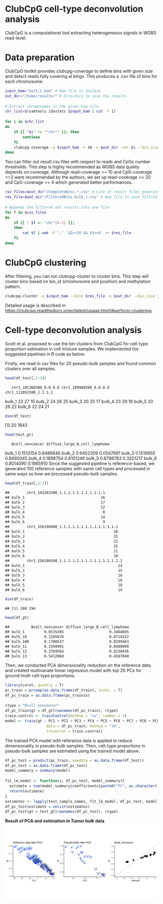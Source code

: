 ClubCpG cell-type deconvolution analysis
================

ClubCpG is a computational tool extracting heterogeneous signals in WGBS
read-level.

# **Data preparation**

ClubCpG toolkit provides *clubcpg-coverage* to define bins with given
size and detect reads fully covering al bings. This produces a .csv file
of bins for each chromosome.

``` bash
input_bam="bulk_1.bam" # Bam file to analyse
out_dir="/home/results/" # Directory to save the results

# Extract chromosomes in the given bam file
chr_list=$(samtools idxstats $input_bam | cut -f 1)

for i in $chr_list
do
    if [[ "$i" != *"chr"* ]]; then
        continue
    fi
    clubcpg-coverage -a $input_bam -n 10 -o $out_dir -chr $i --bin_size 100
done
```

You can filter out result csv files with respect to reads and CpGs
number thresholds. This step is highly recommended as WGBS data quality
depends on coverage. Although read-coverage \>= 10 and CpG-coverage \>=2
were recommended by the authors, we set up read-coverage \>= 20 and
CpG-coverage \>= 4 which generated better
performances.

``` bash
csv_files=$out_dir"/CompleteBins.*.csv" # List of result files generated by clubcpg-coverage
res_file=$out_dir"/FilteredBins.bulk_1.csv" # New file to save filtred bins

# Appends the filtered out results into one file
for f in $csv_files
do
    if [[ ! $f =~ "chr"[A-Z] ]];
    then
        cat $f | awk -F "," '$2>=20 && $3>=4' >> $res_file
    fi
done
```

# **ClubCpG clustering**

After filtering, you can run *clubcpg-cluster* to cluster bins. This
step will cluster bins based on bin\_id (chromosome and position) and
methylation
pattern.

``` bash
clubcpg-cluster -a $input_bam --bins $res_file -o $out_dir --bin_size 100 -m 4 -r 20 -n 10
```

Detailed usage is described in
<a href="url">https://clubcpg.readthedocs.io/en/latest/usage.html\#perform-clustering</a>

# **Cell-type deconvolution analysis**

Scott et al. proposed to use the bin clusters from ClubCpG for cell-type
proportion estimation in cell mixture samples. We implemented the
suggested pipelines in R code as below.

Firstly, we read in csv files for 20 pseudo-bulk samples and found
common clusters over all samples.

``` r
head(df_test[,1:3])
```

``` 
   chr1_101360300_0.0.0.0 chr1_109968500_0.0.0.0 chr1_111052500_1.1.1.1
```

bulk\_1 23 27 15 bulk\_2 24 26 25 bulk\_3 20 25 17 bulk\_4 23 29 18
bulk\_5 20 26 22 bulk\_6 22 24 21

``` r
dim(df_test)
```

\[1\] 20 1843

``` r
head(test_gt)
```

``` 
   Bcell_noncancer diffuse_large_B_cell_lymphoma
```

bulk\_1 0.1513154 0.8486846 bulk\_2 0.9452309 0.0547691 bulk\_3
0.1519955 0.8480045 bulk\_4 0.1898754 0.8101246 bulk\_5 0.6798783
0.3201217 bulk\_6 0.8014090 0.1985910 Since the suggested pipeline is
reference-based, we generated 100 reference samples with same cell types
and processed in same ways as how we processed pseudo-bulk samples.

``` r
head(df_train[,1:3])
```

    ##        chr1_143283300_1.1.1.1.1.1.1.1.1.1.1
    ## bulk_1                                   16
    ## bulk_2                                   17
    ## bulk_3                                   12
    ## bulk_4                                    8
    ## bulk_5                                   14
    ## bulk_6                                    9
    ##        chr1_156186400_1.1.1.1.1.1.1.1.1.1.1.1.1.1
    ## bulk_1                                         28
    ## bulk_2                                         25
    ## bulk_3                                         21
    ## bulk_4                                         25
    ## bulk_5                                         21
    ## bulk_6                                         18
    ##        chr1_156186500_1.1.1.1.1.1.1.1.1.1.1.1.1.1.1
    ## bulk_1                                           14
    ## bulk_2                                           15
    ## bulk_3                                           18
    ## bulk_4                                           16
    ## bulk_5                                           18
    ## bulk_6                                           19

``` r
dim(df_train)
```

    ## [1] 100 294

``` r
head(df_gt)
```

    ##          Bcell_noncancer diffuse_large_B_cell_lymphoma
    ## bulk_1         0.6535395                     0.3464605
    ## bulk_10        0.1285678                     0.8714322
    ## bulk_100       0.1700537                     0.8299463
    ## bulk_11        0.1599901                     0.8400099
    ## bulk_12        0.3769564                     0.6230436
    ## bulk_13        0.5412960                     0.4587040

Then, we conducted PCA dimensionality reduction on the reference data
and created multivariate linear regression model with top 20 PCs for
ground-truth cell-type proportions.

``` r
library(caret, quietly = T)
pc_train = prcomp(as.data.frame(df_train), scale. = T)
df_pc_train = as.data.frame(pc_train$x)

ctype = "Bcell_noncancer"
df_pc_train$gt = df_gt[rownames(df_pc_train), ctype]
train.control <- trainControl(method = "cv", number = 5)
model <- train(gt ~ PC1 + PC2 + PC3 + PC4 + PC5 + PC6 + PC7 + PC8 + PC9 + PC10 + PC11 + PC12 + PC13 + PC14 + PC15 + PC16 + PC17 + PC18 + PC19 + PC20, 
                   data = df_pc_train, method = "lm",
                   trControl = train.control)
```

The trained PCA model with reference data is applied to reduce
dimensionality in pseudo-bulk samples. Then, cell-type proportions in
pseudo-bulk samples are estimated using the trained model above.

``` r
df_pc_test = predict(pc_train, newdata = as.data.frame(df_test))
df_pc_test = as.data.frame(df_pc_test)
model_summary = summary(model)
  
fit_lm_model <- function(x, df_pc_test, model_summary){
  estimate = sum(model_summary$coefficients[paste0("PC", as.character(1:20)), "Estimate"]*df_pc_test[x, paste0("PC", as.character(1:20))]) + model_summary$coefficients["(Intercept)", "Estimate"]
  return(estimate)
}
estimates <- lapply(test_sample_names, fit_lm_model, df_pc_test, model_summary)              
df_pc_test$estimate = unlist(estimates)
df_pc_test$gt = test_gt[rownames(df_pc_test), ctype]
```
**Result of PCA and estimation in Tumor bulk data**
![](figure/ClubCpG_res.png)<!-- -->
